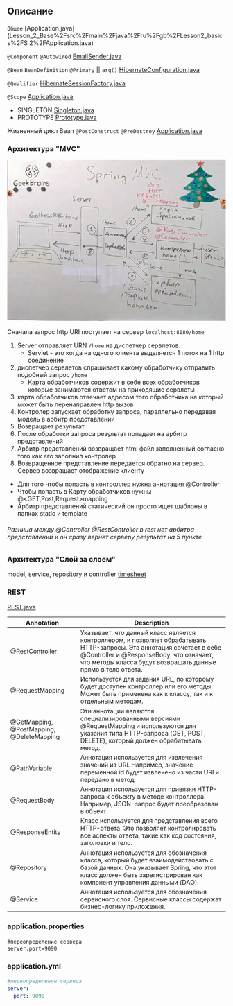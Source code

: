 ## Описание

`Общее`
[Application.java](Lesson_2_Base%2Fsrc%2Fmain%2Fjava%2Fru%2Fgb%2FLesson2_basics%2FS
2%2FApplication.java)

`@Component`
`@Autowired`
[EmailSender.java](Lesson_2_Base%2Fsrc%2Fmain%2Fjava%2Fru%2Fgb%2FLesson2_basics%2FS2%2Fcore%2FEmailSender.java)

`@Bean` `BeanDefinition` `@Primary` || `arg()`
[HibernateConfiguration.java](Lesson_2_Base%2Fsrc%2Fmain%2Fjava%2Fru%2Fgb%2FLesson2_basics%2FS2%2Fconfiguration%2FHibernateConfiguration.java)

`@Qualifier`
[HibernateSessionFactory.java](Lesson_2_Base%2Fsrc%2Fmain%2Fjava%2Fru%2Fgb%2FLesson2_basics%2FS2%2Fconfiguration%2FHibernateSessionFactory.java)

`@Scope`
[Application.java](Lesson_2_Base%2Fsrc%2Fmain%2Fjava%2Fru%2Fgb%2FLesson2_basics%2FS2%2FApplication.java)

- SINGLETON [Singleton.java](Lesson_2_Base%2Fsrc%2Fmain%2Fjava%2Fru%2Fgb%2FLesson2_basics%2FS2%2Fscope%2FSingleton.java)
- PROTOTYPE [Prototype.java](Lesson_2_Base%2Fsrc%2Fmain%2Fjava%2Fru%2Fgb%2FLesson2_basics%2FS2%2Fscope%2FPrototype.java)

Жизненный цикл Bean
`@PostConstruct` `@PreDestroy`
[Application.java](Lesson_2_Base%2Fsrc%2Fmain%2Fjava%2Fru%2Fgb%2FLesson2_basics%2FS2%2FApplication.java)

### Архитектура "MVC"

![img.png](resources/img.png)

Сначала запрос http URI поступает на сервер `localhost:8080/home`

1. Server отправляет URN `/home` на диспетчер сервлетов.
    - Servlet - это когда на одного клиента выделяется 1 поток на 1 http соединение
2. диспетчер сервлетов спрашивает какому обработчику отправить подобный запрос `/home`
    - Карта обработчиков содержит в себе всех обработчиков которые занимаются ответом на приходящие сервлеты
3. карта обработчиков отвечает адресом того обработчика на который может быть перенаправлен http вызов
4. Контролер запускает обработку запроса, параллельно передавая модель в арбитр представлений
5. Возвращает результат
6. После обработки запроса результат попадает на арбитр представлений
7. Арбитр представлений возвращает html файл заполненный согласно того как его заполнил контролер
8. Возвращенное представление передается обратно на сервер.
Сервер возвращает отображение клиенту

- Для того чтобы попасть в контроллер нужна аннотация @Controller
- Чтобы попасть в Карту обработчиков нужны @<GET,Post,Request>mapping
- Арбитр представлений статический он просто ищет шаблоны в папках static и template

###### Разница между @Controller @RestController в rest нет арбитра представлений и он сразу вернет серверу результат на 5 пункте 


### Архитектура "Слой за слоем"

model, service, repository и controller
[timesheet](Lesson_3_timesheet%2Fsrc%2Fmain%2Fjava%2Fru%2Fgb%2Ftimesheet)

### REST

[REST.java](Lesson_3_timesheet%2Fsrc%2Fmain%2Fjava%2Fru%2Fgb%2Ftimesheet%2FREST.java)

| Annotation                                | Description                                                                                                                                                                                                                       |
|-------------------------------------------|-----------------------------------------------------------------------------------------------------------------------------------------------------------------------------------------------------------------------------------|
| @RestController                           | Указывает, что данный класс является контроллером, и позволяет обрабатывать HTTP-запросы. Эта аннотация сочетает в себе @Controller и @ResponseBody, что означает, что методы класса будут возвращать данные прямо в тело ответа. |
| @RequestMapping                           | Используется для задания URL, по которому будет доступен контроллер или его методы. Может быть применена как к классу, так и к отдельным методам.                                                                                 |
| @GetMapping, @PostMapping, @DeleteMapping | Эти аннотации являются специализированными версиями @RequestMapping и используются для указания типа HTTP-запроса (GET, POST, DELETE), который должен обрабатывать метод.                                                         |
| @PathVariable                             | Аннотация используется для извлечения значений из URI. Например, значение переменной id будет извлечено из части URI и передано в метод.                                                                                          |
| @RequestBody                              | Аннотация используется для привязки HTTP-запроса к объекту в методе контроллера. Например, JSON-запрос будет преобразован в объект                                                                                                |
| @ResponseEntity                           | Класс используется для представления всего HTTP-ответа. Это позволяет контролировать все аспекты ответа, такие как код состояния, заголовки и тело.                                                                               |
| @Repository                               | Аннотация используется для обозначения класса, который будет взаимодействовать с базой данных. Она указывает Spring, что этот класс должен быть зарегистрирован как компонент управления данными (DAO).                           |
| @Service                                  | Аннотация используется для обозначения сервисного слоя. Сервисные классы содержат бизнес-логику приложения.                                                                                                                       |

### application.properties

```properties
#переопределение сервера 
server.port=9090
```

### application.yml

```yml
#переопределение сервера 
server:
  port: 9090
```



